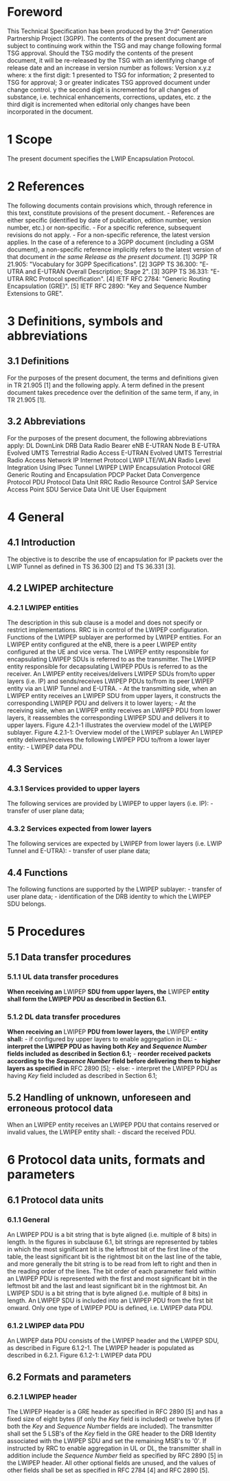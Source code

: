 # Foreword
This Technical Specification has been produced by the 3^rd^ Generation
Partnership Project (3GPP).
The contents of the present document are subject to continuing work within the
TSG and may change following formal TSG approval. Should the TSG modify the
contents of the present document, it will be re-released by the TSG with an
identifying change of release date and an increase in version number as
follows:
Version x.y.z
where:
x the first digit:
1 presented to TSG for information;
2 presented to TSG for approval;
3 or greater indicates TSG approved document under change control.
y the second digit is incremented for all changes of substance, i.e. technical
enhancements, corrections, updates, etc.
z the third digit is incremented when editorial only changes have been
incorporated in the document.
# 1 Scope
The present document specifies the LWIP Encapsulation Protocol.
# 2 References
The following documents contain provisions which, through reference in this
text, constitute provisions of the present document.
\- References are either specific (identified by date of publication, edition
number, version number, etc.) or non‑specific.
\- For a specific reference, subsequent revisions do not apply.
\- For a non-specific reference, the latest version applies. In the case of a
reference to a 3GPP document (including a GSM document), a non-specific
reference implicitly refers to the latest version of that document _in the
same Release as the present document_.
[1] 3GPP TR 21.905: \"Vocabulary for 3GPP Specifications\".
[2] 3GPP TS 36.300: \"E-UTRA and E-UTRAN Overall Description; Stage 2\".
[3] 3GPP TS 36.331: \"E-UTRA RRC Protocol specification\".
[4] IETF RFC 2784: \"Generic Routing Encapsulation (GRE)\".
[5] IETF RFC 2890: \"Key and Sequence Number Extensions to GRE\".
# 3 Definitions, symbols and abbreviations
## 3.1 Definitions
For the purposes of the present document, the terms and definitions given in
TR 21.905 [1] and the following apply. A term defined in the present document
takes precedence over the definition of the same term, if any, in TR 21.905
[1].
## 3.2 Abbreviations
For the purposes of the present document, the following abbreviations apply:
DL DownLink
DRB Data Radio Bearer
eNB E-UTRAN Node B
E-UTRA Evolved UMTS Terrestrial Radio Access
E-UTRAN Evolved UMTS Terrestrial Radio Access Network
IP Internet Protocol
LWIP LTE/WLAN Radio Level Integration Using IPsec Tunnel
LWIPEP LWIP Encapsulation Protocol
GRE Generic Routing and Encapsulation
PDCP Packet Data Convergence Protocol
PDU Protocol Data Unit
RRC Radio Resource Control
SAP Service Access Point
SDU Service Data Unit
UE User Equipment
# 4 General
## 4.1 Introduction
The objective is to describe the use of encapsulation for IP packets over the
LWIP Tunnel as defined in TS 36.300 [2] and TS 36.331 [3].
## 4.2 LWIPEP architecture
### 4.2.1 LWIPEP entities
The description in this sub clause is a model and does not specify or restrict
implementations.
RRC is in control of the LWIPEP configuration.
Functions of the LWIPEP sublayer are performed by LWIPEP entities. For an
LWIPEP entity configured at the eNB, there is a peer LWIPEP entity configured
at the UE and vice versa. The LWIPEP entity responsible for encapsulating
LWIPEP SDUs is referred to as the transmitter. The LWIPEP entity responsible
for decapsulating LWIPEP PDUs is referred to as the receiver.
An LWIPEP entity receives/delivers LWIPEP SDUs from/to upper layers (i.e. IP)
and sends/receives LWIPEP PDUs to/from its peer LWIPEP entity via an LWIP
Tunnel and E-UTRA.
\- At the transmitting side, when an LWIPEP entity receives an LWIPEP SDU from
upper layers, it constructs the corresponding LWIPEP PDU and delivers it to
lower layers;
\- At the receiving side, when an LWIPEP entity receives an LWIPEP PDU from
lower layers, it reassembles the corresponding LWIPEP SDU and delivers it to
upper layers.
Figure 4.2.1-1 illustrates the overview model of the LWIPEP sublayer.
Figure 4.2.1-1: Overview model of the LWIPEP sublayer
An LWIPEP entity delivers/receives the following LWIPEP PDU to/from a lower
layer entity:
\- LWIPEP data PDU.
## 4.3 Services
### 4.3.1 Services provided to upper layers
The following services are provided by LWIPEP to upper layers (i.e. IP):
\- transfer of user plane data;
### 4.3.2 Services expected from lower layers
The following services are expected by LWIPEP from lower layers (i.e. LWIP
Tunnel and E-UTRA):
\- transfer of user plane data;
## 4.4 Functions
The following functions are supported by the LWIPEP sublayer:
\- transfer of user plane data;
\- identification of the DRB identity to which the LWIPEP SDU belongs.
# 5 Procedures
## 5.1 Data transfer procedures
### **5.1.1 UL data transfer procedures**
**When receiving an** LWIPEP **SDU from upper layers, the** LWIPEP **entity
shall form the LWIPEP PDU as described in Section 6.1.**
### **5.1.2 DL data transfer procedures**
**When receiving an** LWIPEP **PDU from lower layers, the** LWIPEP **entity
shall:**
\- if configured by upper layers to enable aggregation in DL:
\- **interpret the LWIPEP PDU as having both _Key_ and _Sequence Number_
fields included as described in Section 6.1;**
\- **reorder received packets according to the _Sequence Number_ field before
delivering them to higher layers as specified in** RFC 2890 [5];
\- else:
\- interpret the LWIPEP PDU as having _Key_ field included as described in
Section 6.1;
## 5.2 Handling of unknown, unforeseen and erroneous protocol data
When an LWIPEP entity receives an LWIPEP PDU that contains reserved or invalid
values, the LWIPEP entity shall:
\- discard the received PDU.
# 6 Protocol data units, formats and parameters
## 6.1 Protocol data units
### 6.1.1 General
An LWIPEP PDU is a bit string that is byte aligned (i.e. multiple of 8 bits)
in length. In the figures in subclause 6.1, bit strings are represented by
tables in which the most significant bit is the leftmost bit of the first line
of the table, the least significant bit is the rightmost bit on the last line
of the table, and more generally the bit string is to be read from left to
right and then in the reading order of the lines. The bit order of each
parameter field within an LWIPEP PDU is represented with the first and most
significant bit in the leftmost bit and the last and least significant bit in
the rightmost bit.
An LWIPEP SDU is a bit string that is byte aligned (i.e. multiple of 8 bits)
in length. An LWIPEP SDU is included into an LWIPEP PDU from the first bit
onward.
Only one type of LWIPEP PDU is defined, i.e. LWIPEP data PDU.
### 6.1.2 LWIPEP data PDU
An LWIPEP data PDU consists of the LWIPEP header and the LWIPEP SDU, as
described in Figure 6.1.2-1. The LWIPEP header is populated as described in
6.2.1.
Figure 6.1.2-1: LWIPEP data PDU
## 6.2 Formats and parameters
### 6.2.1 LWIPEP header
The LWIPEP Header is a GRE header as specified in RFC 2890 [5] and has a fixed
size of eight bytes (if only the _Key_ field is included) or twelve bytes (if
both the _Key_ and _Sequence Number_ fields are included).
The transmitter shall set the 5 LSB\'s of the _Key_ field in the GRE header to
the DRB Identity associated with the LWIPEP SDU and set the remaining MSB\'s
to \'0\'. If instructed by RRC to enable aggregation in UL or DL, the
transmitter shall in addition include the _Sequence Number_ field as specified
by RFC 2890 [5] in the LWIPEP header. All other optional fields are unused,
and the values of other fields shall be set as specified in RFC 2784 [4] and
RFC 2890 [5].
#